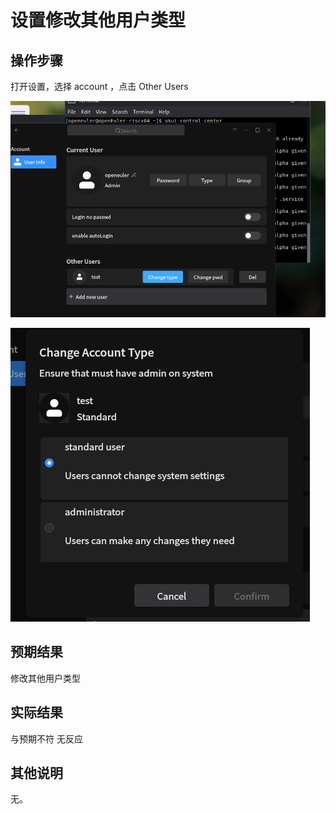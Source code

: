 # 设置修改其他用户类型
## 操作步骤
打开设置，选择 account ，点击 Other Users

![设置修改其他用户类型-1](./img/设置修改其他用户类型-1.png)

![设置修改其他用户类型-2](./img/设置修改其他用户类型-2.png)


## 预期结果

修改其他用户类型

## 实际结果
与预期不符
无反应

## 其他说明

无。
